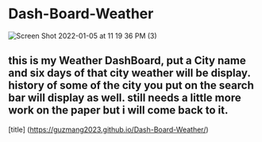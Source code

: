 # Dash-Board-Weather

![Screen Shot 2022-01-05 at 11 19 36 PM (3)](https://user-images.githubusercontent.com/92010483/148337940-47da683a-6629-47ee-8337-e176e1070704.png)

## this is my Weather DashBoard, put a City name and six days of that city weather will be display. history of some of the city you put on the search bar will display as well. still needs a little more work on the paper but i will come back to it.

[title] (https://guzmang2023.github.io/Dash-Board-Weather/)
